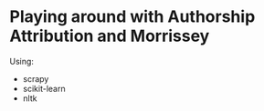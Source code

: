 Playing around with Authorship Attribution and Morrissey 
========================
Using:
- scrapy 
- scikit-learn 
- nltk
